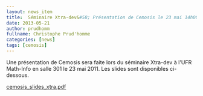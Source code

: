 ```yaml
---
layout: news_item
title:  Séminaire Xtra-dev&#58; Présentation de Cemosis le 23 mai 14h00 UFR Math-Info
date: 2013-05-21
author: prudhomm
fullname: Christophe Prud'homme
categories: [news]
tags: [cemosis]
---
```


Une présentation de Cemosis sera faite lors du séminaire Xtra-dev à l'UFR Math-Info en salle 301 le 23 mai 2011. Les slides sont disponibles ci-dessous.

[cemosis_slides_xtra.pdf](https://docs.google.com/viewer?a=v&pid=sites&srcid=Y2Vtb3Npcy5mcnx3d3d8Z3g6NDhiNmY1OWM3ZGJkNTQyNw)